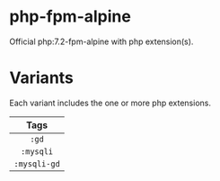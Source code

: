 # php-fpm-alpine

Official php:7.2-fpm-alpine with php extension(s).

# Variants

Each variant includes the one or more php extensions.

| Tags |
|:-------:
|`:gd` |
|`:mysqli` |
|`:mysqli-gd` |